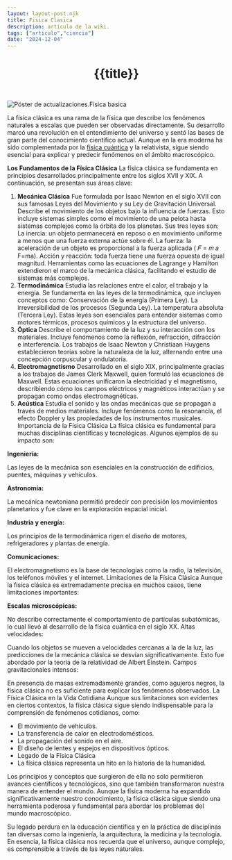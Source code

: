 ```yaml
---
layout: layout-post.njk
title: Fisica Clasica
description: artículo de la wiki.
tags: ["articulo","ciencia"]
date: "2024-12-04"
---
```


# <p style="text-align: center;">**{{title}}**</p>

</br>
<div class="clearfix">
  <img src="/images/fisicaclasica.jpg" class="col-md-6 float-md-end mb-3 ms-md-3" alt="Póster de actualizaciones."

## Fisica basica 

La física clásica es una rama de la física que describe los fenómenos naturales a escalas que pueden ser observadas directamente. Su desarrollo marcó una revolución en el entendimiento del universo y sentó las bases de gran parte del conocimiento científico actual. Aunque en la era moderna ha sido complementada por la <a href="/Fisica-Quantica">física cuántica</a> y la relativista, sigue siendo esencial para explicar y predecir fenómenos en el ámbito macroscópico.

**Los Fundamentos de la Física Clásica**
La física clásica se fundamenta en principios desarrollados principalmente entre los siglos XVII y XIX. A continuación, se presentan sus áreas clave:

1. **Mecánica Clásica**
Fue formulada por Isaac Newton en el siglo XVII con sus famosas Leyes del Movimiento y su Ley de Gravitación Universal.
Describe el movimiento de los objetos bajo la influencia de fuerzas. Esto incluye sistemas simples como el movimiento de una pelota hasta sistemas complejos como la órbita de los planetas.
Sus tres leyes son:
La inercia: un objeto permanecerá en reposo o en movimiento uniforme a menos que una fuerza externa actúe sobre él.
La fuerza: la aceleración de un objeto es proporcional a la fuerza aplicada (
𝐹
=
𝑚
𝑎
F=ma).
Acción y reacción: toda fuerza tiene una fuerza opuesta de igual magnitud.
Herramientas como las ecuaciones de Lagrange y Hamilton extendieron el marco de la mecánica clásica, facilitando el estudio de sistemas más complejos.
2. **Termodinámica**
Estudia las relaciones entre el calor, el trabajo y la energía.
Se fundamenta en las leyes de la termodinámica, que incluyen conceptos como:
Conservación de la energía (Primera Ley).
La irreversibilidad de los procesos (Segunda Ley).
La temperatura absoluta (Tercera Ley).
Estas leyes son esenciales para entender sistemas como motores térmicos, procesos químicos y la estructura del universo.
3. **Óptica**
Describe el comportamiento de la luz y su interacción con los materiales.
Incluye fenómenos como la reflexión, refracción, difracción e interferencia.
Los trabajos de Isaac Newton y Christiaan Huygens establecieron teorías sobre la naturaleza de la luz, alternando entre una concepción corpuscular y ondulatoria.
4. **Electromagnetismo**
Desarrollado en el siglo XIX, principalmente gracias a los trabajos de James Clerk Maxwell, quien formuló las ecuaciones de Maxwell.
Estas ecuaciones unificaron la electricidad y el magnetismo, describiendo cómo los campos eléctricos y magnéticos interactúan y se propagan como ondas electromagnéticas.
5. **Acústica**
Estudia el sonido y las ondas mecánicas que se propagan a través de medios materiales.
Incluye fenómenos como la resonancia, el efecto Doppler y las propiedades de los instrumentos musicales.
Importancia de la Física Clásica
La física clásica es fundamental para muchas disciplinas científicas y tecnológicas. Algunos ejemplos de su impacto son:

**Ingeniería:**

Las leyes de la mecánica son esenciales en la construcción de edificios, puentes, máquinas y vehículos.

**Astronomía:**

La mecánica newtoniana permitió predecir con precisión los movimientos planetarios y fue clave en la exploración espacial inicial.

**Industria y energía:**

Los principios de la termodinámica rigen el diseño de motores, refrigeradores y plantas de energía.

**Comunicaciones:**

El electromagnetismo es la base de tecnologías como la radio, la televisión, los teléfonos móviles y el internet.
Limitaciones de la Física Clásica
Aunque la física clásica es extremadamente precisa en muchos casos, tiene limitaciones importantes:

**Escalas microscópicas:**

No describe correctamente el comportamiento de partículas subatómicas, lo cual llevó al desarrollo de la física cuántica en el siglo XX.
Altas velocidades:

Cuando los objetos se mueven a velocidades cercanas a la de la luz, las predicciones de la mecánica clásica se desvían significativamente. Esto fue abordado por la teoría de la relatividad de Albert Einstein.
Campos gravitacionales intensos:

En presencia de masas extremadamente grandes, como agujeros negros, la física clásica no es suficiente para explicar los fenómenos observados.
La Física Clásica en la Vida Cotidiana
Aunque sus limitaciones son evidentes en ciertos contextos, la física clásica sigue siendo indispensable para la comprensión de fenómenos cotidianos, como:

- El movimiento de vehículos.
- La transferencia de calor en electrodomésticos.
- La propagación del sonido en el aire.
- El diseño de lentes y espejos en dispositivos ópticos.
- Legado de la Física Clásica
- La física clásica representa un hito en la historia de la humanidad.

 Los principios y conceptos que surgieron de ella no solo permitieron avances científicos y tecnológicos, sino que también transformaron nuestra manera de entender el mundo. Aunque la física moderna ha expandido significativamente nuestro conocimiento, la física clásica sigue siendo una herramienta poderosa y fundamental para abordar los problemas del mundo macroscópico.

Su legado perdura en la educación científica y en la práctica de disciplinas tan diversas como la ingeniería, la arquitectura, la medicina y la tecnología. En esencia, la física clásica nos recuerda que el universo, aunque complejo, es comprensible a través de las leyes naturales.
</div>